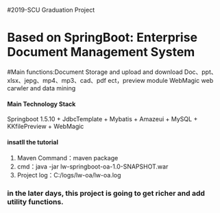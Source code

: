 #2019-SCU Graduation Project
# Based on SpringBoot: Enterprise Document Management System
#Main functions:Document Storage and upload and download
Doc、ppt、xlsx、jepg、mp4、mp3、cad、pdf ect，preview module
WebMagic web carwler and data mining
	

#### Main Technology Stack
Springboot 1.5.10 + JdbcTemplate + Mybatis + Amazeui + MySQL + KKfilePreview + WebMagic

#### insatll the tutorial

1. Maven Command：maven package
2. cmd：java -jar lw-springboot-oa-1.0-SNAPSHOT.war
3. Project log：C:/logs/lw-oa/lw-oa.log

### in the later days, this project is going to get richer and add utility functions.

